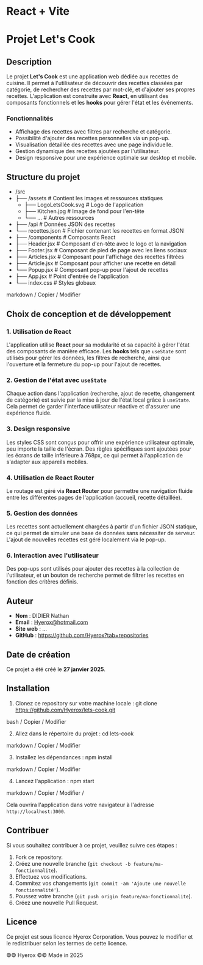 # React + Vite

# Projet Let's Cook

## Description

Le projet **Let's Cook** est une application web dédiée aux recettes de cuisine. Il permet à l'utilisateur de découvrir des recettes classées par catégorie, de rechercher des recettes par mot-clé, et d'ajouter ses propres recettes. L'application est construite avec **React**, en utilisant des composants fonctionnels et les **hooks** pour gérer l'état et les événements.

### Fonctionnalités

- Affichage des recettes avec filtres par recherche et catégorie.
- Possibilité d'ajouter des recettes personnelles via un pop-up.
- Visualisation détaillée des recettes avec une page individuelle.
- Gestion dynamique des recettes ajoutées par l'utilisateur.
- Design responsive pour une expérience optimale sur desktop et mobile.

## Structure du projet

- /src
- ├── /assets # Contient les images et ressources statiques
  - ├── LogoLetsCook.svg # Logo de l'application
  - ├── Kitchen.jpg # Image de fond pour l'en-tête
  - └── ... # Autres ressources
- ├── /api # Données JSON des recettes
- └── recettes.json # Fichier contenant les recettes en format JSON
- ├── /components # Composants React
- ├── Header.jsx # Composant d'en-tête avec le logo et la navigation
- ├── Footer.jsx # Composant de pied de page avec les liens sociaux
- ├── Articles.jsx # Composant pour l'affichage des recettes filtrées
- ├── Article.jsx # Composant pour afficher une recette en détail
- └── Popup.jsx # Composant pop-up pour l'ajout de recettes
- ├── App.jsx # Point d'entrée de l'application
- └── index.css # Styles globaux

markdown /
Copier /
Modifier

## Choix de conception et de développement

### 1. Utilisation de React

L'application utilise **React** pour sa modularité et sa capacité à gérer l'état des composants de manière efficace. Les **hooks** tels que `useState` sont utilisés pour gérer les données, les filtres de recherche, ainsi que l'ouverture et la fermeture du pop-up pour l'ajout de recettes.

### 2. Gestion de l'état avec `useState`

Chaque action dans l'application (recherche, ajout de recette, changement de catégorie) est suivie par la mise à jour de l'état local grâce à `useState`. Cela permet de garder l'interface utilisateur réactive et d'assurer une expérience fluide.

### 3. Design responsive

Les styles CSS sont conçus pour offrir une expérience utilisateur optimale, peu importe la taille de l'écran. Des règles spécifiques sont ajoutées pour les écrans de taille inférieure à 768px, ce qui permet à l'application de s'adapter aux appareils mobiles.

### 4. Utilisation de React Router

Le routage est géré via **React Router** pour permettre une navigation fluide entre les différentes pages de l'application (accueil, recette détaillée).

### 5. Gestion des données

Les recettes sont actuellement chargées à partir d'un fichier JSON statique, ce qui permet de simuler une base de données sans nécessiter de serveur. L'ajout de nouvelles recettes est géré localement via le pop-up.

### 6. Interaction avec l'utilisateur

Des pop-ups sont utilisés pour ajouter des recettes à la collection de l'utilisateur, et un bouton de recherche permet de filtrer les recettes en fonction des critères définis.

## Auteur

- **Nom** : DIDIER Nathan
- **Email** : Hyerox@hotmail.com
- **Site web** : ...
- **GitHub** : https://github.com/Hyerox?tab=repositories

## Date de création

Ce projet a été créé le **27 janvier 2025**.

## Installation

1. Clonez ce repository sur votre machine locale :
   git clone https://github.com/Hyerox/lets-cook.git

bash / Copier / Modifier

2. Allez dans le répertoire du projet :
   cd lets-cook

markdown /
Copier /
Modifier

3. Installez les dépendances :
   npm install

markdown /
Copier /
Modifier

4. Lancez l'application :
   npm start

markdown /
Copier /
Modifier /

Cela ouvrira l'application dans votre navigateur à l'adresse `http://localhost:3000`.

## Contribuer

Si vous souhaitez contribuer à ce projet, veuillez suivre ces étapes :

1. Fork ce repository.
2. Créez une nouvelle branche (`git checkout -b feature/ma-fonctionnalite`).
3. Effectuez vos modifications.
4. Commitez vos changements (`git commit -am 'Ajoute une nouvelle fonctionnalité'`).
5. Poussez votre branche (`git push origin feature/ma-fonctionnalite`).
6. Créez une nouvelle Pull Request.

## Licence

Ce projet est sous licence Hyerox Corporation. Vous pouvez le modifier et le redistribuer selon les termes de cette licence.

©© Hyerox ©©
Made in 2025
